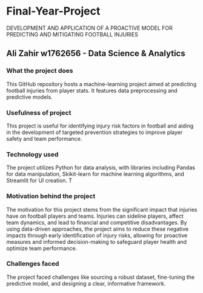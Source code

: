 # Final-Year-Project
DEVELOPMENT AND APPLICATION OF A PROACTIVE MODEL FOR PREDICTING AND MITIGATING FOOTBALL INJURIES

## Ali Zahir w1762656 - Data Science & Analytics

### What the project does
This GitHub repository hosts a machine-learning project aimed at predicting football injuries from player stats. It features data preprocessing and predictive models.

### Usefulness of project
This project is useful for identifying injury risk factors in football and aiding in the development of targeted prevention strategies to improve player safety and team performance.

### Technology used
The project utilizes Python for data analysis, with libraries including Pandas for data manipulation, Skikit-learn for machine learning algorithms, and Streamlit for UI creation. T

### Motivation behind the project
The motivation for this project stems from the significant impact that injuries have on football players and teams. Injuries can sideline players, affect team dynamics, and lead to financial and competitive disadvantages. By using data-driven approaches, the project aims to reduce these negative impacts through early identification of injury risks, allowing for proactive measures and informed decision-making to safeguard player health and optimize team performance.

### Challenges faced
The project faced challenges like sourcing a robust dataset, fine-tuning the predictive model, and designing a clear, informative framework.

